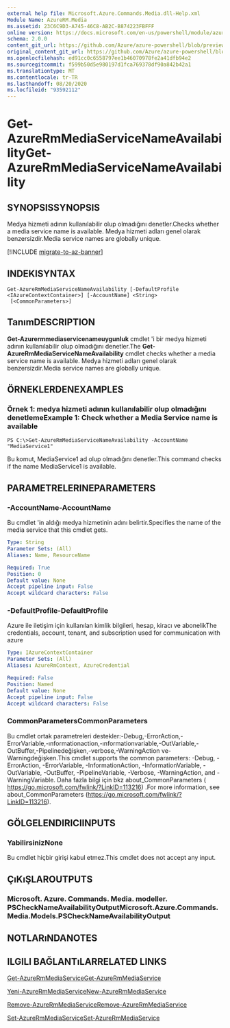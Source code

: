 ```yaml
---
external help file: Microsoft.Azure.Commands.Media.dll-Help.xml
Module Name: AzureRM.Media
ms.assetid: 23C6C9D3-A745-46C8-AB2C-B874223FBFFF
online version: https://docs.microsoft.com/en-us/powershell/module/azurerm.media/get-azurermmediaservicenameavailability
schema: 2.0.0
content_git_url: https://github.com/Azure/azure-powershell/blob/preview/src/ResourceManager/Media/Commands.Media/help/Get-AzureRmMediaServiceNameAvailability.md
original_content_git_url: https://github.com/Azure/azure-powershell/blob/preview/src/ResourceManager/Media/Commands.Media/help/Get-AzureRmMediaServiceNameAvailability.md
ms.openlocfilehash: ed91cc0c6558797ee1b46070978fe2a41dfb94e2
ms.sourcegitcommit: f599b50d5e980197d1fca769378df90a842b42a1
ms.translationtype: MT
ms.contentlocale: tr-TR
ms.lasthandoff: 08/20/2020
ms.locfileid: "93592112"
---
```

# <span data-ttu-id="7955c-101">Get-AzureRmMediaServiceNameAvailability</span><span class="sxs-lookup"><span data-stu-id="7955c-101">Get-AzureRmMediaServiceNameAvailability</span></span>

## <span data-ttu-id="7955c-102">SYNOPSIS</span><span class="sxs-lookup"><span data-stu-id="7955c-102">SYNOPSIS</span></span>
<span data-ttu-id="7955c-103">Medya hizmeti adının kullanılabilir olup olmadığını denetler.</span><span class="sxs-lookup"><span data-stu-id="7955c-103">Checks whether a media service name is available.</span></span>
<span data-ttu-id="7955c-104">Medya hizmeti adları genel olarak benzersizdir.</span><span class="sxs-lookup"><span data-stu-id="7955c-104">Media service names are globally unique.</span></span>

[!INCLUDE [migrate-to-az-banner](../../includes/migrate-to-az-banner.md)]

## <span data-ttu-id="7955c-105">INDEKI</span><span class="sxs-lookup"><span data-stu-id="7955c-105">SYNTAX</span></span>

```
Get-AzureRmMediaServiceNameAvailability [-DefaultProfile <IAzureContextContainer>] [-AccountName] <String>
 [<CommonParameters>]
```

## <span data-ttu-id="7955c-106">Tanım</span><span class="sxs-lookup"><span data-stu-id="7955c-106">DESCRIPTION</span></span>
<span data-ttu-id="7955c-107">**Get-Azurermmediaservicenameuygunluk** cmdlet 'i bir medya hizmeti adının kullanılabilir olup olmadığını denetler.</span><span class="sxs-lookup"><span data-stu-id="7955c-107">The **Get-AzureRmMediaServiceNameAvailability** cmdlet checks whether a media service name is available.</span></span>
<span data-ttu-id="7955c-108">Medya hizmeti adları genel olarak benzersizdir.</span><span class="sxs-lookup"><span data-stu-id="7955c-108">Media service names are globally unique.</span></span>

## <span data-ttu-id="7955c-109">ÖRNEKLERDEN</span><span class="sxs-lookup"><span data-stu-id="7955c-109">EXAMPLES</span></span>

### <span data-ttu-id="7955c-110">Örnek 1: medya hizmeti adının kullanılabilir olup olmadığını denetleme</span><span class="sxs-lookup"><span data-stu-id="7955c-110">Example 1: Check whether a Media Service name is available</span></span>
```
PS C:\>Get-AzureRmMediaServiceNameAvailability -AccountName "MediaService1"
```

<span data-ttu-id="7955c-111">Bu komut, MediaService1 ad olup olmadığını denetler.</span><span class="sxs-lookup"><span data-stu-id="7955c-111">This command checks if the name MediaService1 is available.</span></span>

## <span data-ttu-id="7955c-112">PARAMETRELERINE</span><span class="sxs-lookup"><span data-stu-id="7955c-112">PARAMETERS</span></span>

### <span data-ttu-id="7955c-113">-AccountName</span><span class="sxs-lookup"><span data-stu-id="7955c-113">-AccountName</span></span>
<span data-ttu-id="7955c-114">Bu cmdlet 'in aldığı medya hizmetinin adını belirtir.</span><span class="sxs-lookup"><span data-stu-id="7955c-114">Specifies the name of the media service that this cmdlet gets.</span></span>

```yaml
Type: String
Parameter Sets: (All)
Aliases: Name, ResourceName

Required: True
Position: 0
Default value: None
Accept pipeline input: False
Accept wildcard characters: False
```

### <span data-ttu-id="7955c-115">-DefaultProfile</span><span class="sxs-lookup"><span data-stu-id="7955c-115">-DefaultProfile</span></span>
<span data-ttu-id="7955c-116">Azure ile iletişim için kullanılan kimlik bilgileri, hesap, kiracı ve abonelik</span><span class="sxs-lookup"><span data-stu-id="7955c-116">The credentials, account, tenant, and subscription used for communication with azure</span></span>

```yaml
Type: IAzureContextContainer
Parameter Sets: (All)
Aliases: AzureRmContext, AzureCredential

Required: False
Position: Named
Default value: None
Accept pipeline input: False
Accept wildcard characters: False
```

### <span data-ttu-id="7955c-117">CommonParameters</span><span class="sxs-lookup"><span data-stu-id="7955c-117">CommonParameters</span></span>
<span data-ttu-id="7955c-118">Bu cmdlet ortak parametreleri destekler:-Debug,-ErrorAction,-ErrorVariable,-ınformationaction,-ınformationvariable,-OutVariable,-OutBuffer,-Pipelinedeğişken,-verbose,-WarningAction ve-Warningdeğişken.</span><span class="sxs-lookup"><span data-stu-id="7955c-118">This cmdlet supports the common parameters: -Debug, -ErrorAction, -ErrorVariable, -InformationAction, -InformationVariable, -OutVariable, -OutBuffer, -PipelineVariable, -Verbose, -WarningAction, and -WarningVariable.</span></span> <span data-ttu-id="7955c-119">Daha fazla bilgi için bkz about_CommonParameters ( https://go.microsoft.com/fwlink/?LinkID=113216) .</span><span class="sxs-lookup"><span data-stu-id="7955c-119">For more information, see about_CommonParameters (https://go.microsoft.com/fwlink/?LinkID=113216).</span></span>

## <span data-ttu-id="7955c-120">GÖLGELENDIRICI</span><span class="sxs-lookup"><span data-stu-id="7955c-120">INPUTS</span></span>

### <span data-ttu-id="7955c-121">Yabilirsiniz</span><span class="sxs-lookup"><span data-stu-id="7955c-121">None</span></span>
<span data-ttu-id="7955c-122">Bu cmdlet hiçbir girişi kabul etmez.</span><span class="sxs-lookup"><span data-stu-id="7955c-122">This cmdlet does not accept any input.</span></span>

## <span data-ttu-id="7955c-123">ÇıKıŞLAR</span><span class="sxs-lookup"><span data-stu-id="7955c-123">OUTPUTS</span></span>

### <span data-ttu-id="7955c-124">Microsoft. Azure. Commands. Media. modeller. PSCheckNameAvailabilityOutput</span><span class="sxs-lookup"><span data-stu-id="7955c-124">Microsoft.Azure.Commands.Media.Models.PSCheckNameAvailabilityOutput</span></span>

## <span data-ttu-id="7955c-125">NOTLARıNDA</span><span class="sxs-lookup"><span data-stu-id="7955c-125">NOTES</span></span>

## <span data-ttu-id="7955c-126">ILGILI BAĞLANTıLAR</span><span class="sxs-lookup"><span data-stu-id="7955c-126">RELATED LINKS</span></span>

[<span data-ttu-id="7955c-127">Get-AzureRmMediaService</span><span class="sxs-lookup"><span data-stu-id="7955c-127">Get-AzureRmMediaService</span></span>](./Get-AzureRmMediaService.md)

[<span data-ttu-id="7955c-128">Yeni-AzureRmMediaService</span><span class="sxs-lookup"><span data-stu-id="7955c-128">New-AzureRmMediaService</span></span>](./New-AzureRmMediaService.md)

[<span data-ttu-id="7955c-129">Remove-AzureRmMediaService</span><span class="sxs-lookup"><span data-stu-id="7955c-129">Remove-AzureRmMediaService</span></span>](./Remove-AzureRmMediaService.md)

[<span data-ttu-id="7955c-130">Set-AzureRmMediaService</span><span class="sxs-lookup"><span data-stu-id="7955c-130">Set-AzureRmMediaService</span></span>](./Set-AzureRmMediaService.md)


